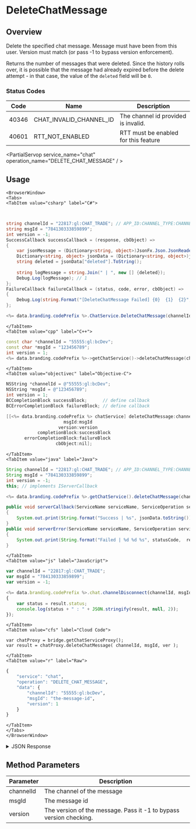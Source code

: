 # DeleteChatMessage
## Overview
Delete the specified chat message. Message must have been from this user. Version must match (or pass -1 to bypass version enforcement).

Returns the number of messages that were deleted. Since the history rolls over, it is possible that the message had already expired before the delete attempt - in that case, the value of the `deleted` field will be `0`.



### Status Codes
Code | Name | Description
---- | ---- | -----------
40346 | CHAT_INVALID_CHANNEL_ID | The channel id provided is invalid.
40601 | RTT_NOT_ENABLED | RTT must be enabled for this feature

<PartialServop service_name="chat" operation_name="DELETE_CHAT_MESSAGE" / >

## Usage

```mdx-code-block
<BrowserWindow>
<Tabs>
<TabItem value="csharp" label="C#">
```

```csharp


string channelId = "22817:gl:CHAT_TRADE"; // APP_ID:CHANNEL_TYPE:CHANNEL_ID
string msgId = "784130333859899";
int version = -1;
SuccessCallback successCallback = (response, cbObject) =>
{
	var jsonMessage = (Dictionary<string, object>)JsonFx.Json.JsonReader.Deserialize(response);
	Dictionary<string, object> jsonData = (Dictionary<string, object>)jsonMessage["data"];
	string deleted = jsonData["deleted"].ToString();
	
	string logMessage = string.Join(" | ", new [] {deleted});
	Debug.Log(logMessage); // 1
};
FailureCallback failureCallback = (status, code, error, cbObject) =>
{
	Debug.Log(string.Format("[DeleteChatMessage Failed] {0}  {1}  {2}", status, code, error));
};

<%= data.branding.codePrefix %>.ChatService.DeleteChatMessage(channelId, msgId, version, successCallback, failureCallback);
```

```mdx-code-block
</TabItem>
<TabItem value="cpp" label="C++">
```

```cpp
const char *channelId = "55555:gl:bcDev";
const char *msgId = "123456789";
int version = 1;
<%= data.branding.codePrefix %>->getChatService()->deleteChatMessage(channelId, msgId, version, this);
```

```mdx-code-block
</TabItem>
<TabItem value="objectivec" label="Objective-C">
```

```objectivec
NSString *channelId = @"55555:gl:bcDev";
NSString *msgId = @"123456789";
int version = 1;
BCCompletionBlock successBlock;      // define callback
BCErrorCompletionBlock failureBlock; // define callback

[[<%= data.branding.codePrefix %> chatService] deleteChatMessage:channelId
                      msgId:msgId
                    version:version
            completionBlock:successBlock
       errorCompletionBlock:failureBlock
                   cbObject:nil];
```

```mdx-code-block
</TabItem>
<TabItem value="java" label="Java">
```

```java
String channelId = "22817:gl:CHAT_TRADE"; // APP_ID:CHANNEL_TYPE:CHANNEL_ID
String msgId = "784130333859899";
int version = -1;
this; // implements IServerCallback

<%= data.branding.codePrefix %>.getChatService().deleteChatMessage(channelId, msgId, version, this);

public void serverCallback(ServiceName serviceName, ServiceOperation serviceOperation, JSONObject jsonData)
{
    System.out.print(String.format("Success | %s", jsonData.toString()));
}
public void serverError(ServiceName serviceName, ServiceOperation serviceOperation, int statusCode, int reasonCode, String jsonError)
{
    System.out.print(String.format("Failed | %d %d %s", statusCode,  reasonCode, jsonError.toString()));
}
```

```mdx-code-block
</TabItem>
<TabItem value="js" label="JavaScript">
```

```javascript
var channelId = "22817:gl:CHAT_TRADE";
var msgId = "784130333859899";
var version = -1;

<%= data.branding.codePrefix %>.chat.channelDisconnect(channelId, msgId, version, result =>
{
	var status = result.status;
	console.log(status + " : " + JSON.stringify(result, null, 2));
});
```

```mdx-code-block
</TabItem>
<TabItem value="cfs" label="Cloud Code">
```

```cfscript
var chatProxy = bridge.getChatServiceProxy();
var result = chatProxy.deleteChatMessage( channelId, msgId, ver );
```

```mdx-code-block
</TabItem>
<TabItem value="r" label="Raw">
```

```r
{
	"service": "chat",
	"operation": "DELETE_CHAT_MESSAGE",
	"data": {
		"channelId": "55555:gl:bcDev",
		"msgId": "the-message-id",
		"version": 1
	}
}
```

```mdx-code-block
</TabItem>
</Tabs>
</BrowserWindow>
```

<details>
<summary>JSON Response</summary>

```json
{
    "status": 200,
    "data": {
        "deleted": 1
    }
}
```
</details>

## Method Parameters
Parameter | Description
--------- | -----------
channelId | The channel of the message
msgId | The message id
version | The version of the message. Pass it -1 to bypass version checking.


